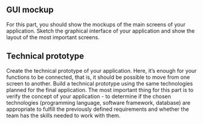  ## GUI mockup
 
For this part, you should show the mockups of the main screens of your application.
Sketch the graphical interface of your application and show the layout of the most important
screens. 

## Technical prototype

Create the technical prototype of your application. Here, it’s enough for your functions to
be connected, that is, it should be possible to move from one screen to another. Build
a technical prototype using the same technologies planned for the final application. The most
important thing for this part is to verify the concept of your application - to determine if
the chosen technologies (programming language, software framework, database) are appropriate
to fulfill the previously defined requirements and whether the team has the skills needed to work
with them.
